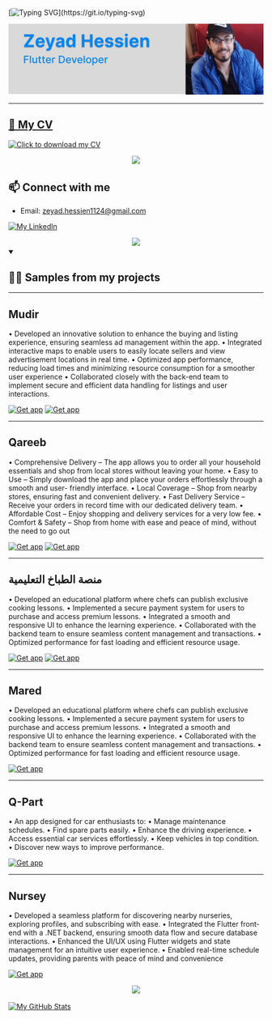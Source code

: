 <!-- ## Hello world 👋, I'm Zeyad Hessien. -->
[![Typing SVG](https://readme-typing-svg.herokuapp.com?font=Fira+Code&weight=500&size=22&duration=3500&pause=250&color=F7F7F7&background=0D061F&repeat=false&random=false&width=435&lines=Hello+world+%F0%9F%91%8B%2C;I'm+Zeyad+Hessien.)](https://git.io/typing-svg)

![banner](https://raw.githubusercontent.com/ZeyadHessien-Dev/Readme.me/main/banner.gif)

---

## [📃 My CV](https://github.com/ZeyadHessien-Dev/Readme.me/blob/main/CV/Zeyad%20Hessien%20-%20cvMobile%20Engineer.pdf?raw=true)

[<img src="https://github.com/ZeyadHessien-Dev/Readme.me/blob/main/assets/cv%20thumb.svg" alt="Click to download my CV" width="350"/>](https://github.com/ZeyadHessien-Dev/Readme.me/blob/main/CV/Zeyad%20Hessien%20-%20Mobile%20Engineer.pdf?raw=true)

<div align="center">
    <img src="https://user-images.githubusercontent.com/73097560/115834477-dbab4500-a447-11eb-908a-139a6edaec5c.gif" />
</div>

## 📫 Connect with me

- Email: [zeyad.hessien1124@gmail.com](mailto:zeyad.hessien1124@gmail.com)

[![My LinkedIn](https://img.shields.io/badge/-ZeyadHessien-0077b5?logo=linkedin&logoColor=white&labelColor=0077b5&style=flat)](https://www.linkedin.com/in/zeyad-hessien-18668724b/)

<div align="center">
    <img src="https://user-images.githubusercontent.com/73097560/115834477-dbab4500-a447-11eb-908a-139a6edaec5c.gif" />
</div>

<details open>
    <summary>
<h2> 👨‍💻 Samples from my projects</h2>
    </summary>


----

## Mudir

• Developed an innovative solution to enhance the buying and listing experience, ensuring seamless ad
management within the app.
• Integrated interactive maps to enable users to easily locate sellers and view advertisement locations in
real time.
• Optimized app performance, reducing load times and minimizing resource consumption for a smoother
user experience
• Collaborated closely with the back-end team to implement secure and efficient data handling for listings
and user interactions.


[<img src="https://upload.wikimedia.org/wikipedia/commons/3/3c/Download_on_the_App_Store_Badge.svg" alt="Get app" width="150"/>](https://apps.apple.com/eg/app/mudir-app/id6740160225)
[<img src="https://upload.wikimedia.org/wikipedia/commons/7/78/Google_Play_Store_badge_EN.svg" alt="Get app" width="150"/>](https://play.google.com/store/apps/details?id=com.mudirapplication.app)


---

## Qareeb

• Comprehensive Delivery – The app allows you to order all your household essentials and shop from
local stores without leaving your home.
• Easy to Use – Simply download the app and place your orders effortlessly through a smooth and user-
friendly interface.
• Local Coverage – Shop from nearby stores, ensuring fast and convenient delivery.
• Fast Delivery Service – Receive your orders in record time with our dedicated delivery team.
• Affordable Cost – Enjoy shopping and delivery services for a very low fee.
• Comfort & Safety – Shop from home with ease and peace of mind, without the need to go out


[<img src="https://upload.wikimedia.org/wikipedia/commons/3/3c/Download_on_the_App_Store_Badge.svg" alt="Get app" width="150"/>](https://apps.apple.com/eg/app/qreeb-%D9%82%D8%B1%D9%8A%D8%A8/id6477424847)
[<img src="https://upload.wikimedia.org/wikipedia/commons/7/78/Google_Play_Store_badge_EN.svg" alt="Get app" width="150"/>](https://play.google.com/console/u/0/developers/5568026819261470265/app/4973071592916832253/app-dashboard?timespan=thirtyDays)


---

##  منصة الطباخ التعليمية 

• Developed an educational platform where chefs can publish exclusive cooking lessons.
• Implemented a secure payment system for users to purchase and access premium lessons.
• Integrated a smooth and responsive UI to enhance the learning experience.
• Collaborated with the backend team to ensure seamless content management and transactions.
• Optimized performance for fast loading and efficient resource usage.


[<img src="https://upload.wikimedia.org/wikipedia/commons/3/3c/Download_on_the_App_Store_Badge.svg" alt="Get app" width="150"/>](https://apps.apple.com/eg/app/%D9%85%D9%86%D8%B5%D8%A9-%D8%A7%D9%84%D8%B7%D8%A8%D8%A7%D8%AE-%D8%A7%D9%84%D8%AA%D8%B9%D9%84%D9%8A%D9%85%D9%8A%D8%A9/id6738892865)
[<img src="https://upload.wikimedia.org/wikipedia/commons/7/78/Google_Play_Store_badge_EN.svg" alt="Get app" width="150"/>](https://play.google.com/store/apps/details?id=com.altbakh.semicolon)

---

## Mared

• Developed an educational platform where chefs can publish exclusive cooking lessons.
• Implemented a secure payment system for users to purchase and access premium lessons.
• Integrated a smooth and responsive UI to enhance the learning experience.
• Collaborated with the backend team to ensure seamless content management and transactions.
• Optimized performance for fast loading and efficient resource usage.

[<img src="https://upload.wikimedia.org/wikipedia/commons/3/3c/Download_on_the_App_Store_Badge.svg" alt="Get app" width="150"/>](https://apps.apple.com/eg/app/maared/id1613335725)

---

## Q-Part

• An app designed for car enthusiasts to:
• Manage maintenance schedules.
• Find spare parts easily.
• Enhance the driving experience.
• Access essential car services effortlessly.
• Keep vehicles in top condition.
• Discover new ways to improve performance.

[<img src="https://upload.wikimedia.org/wikipedia/commons/3/3c/Download_on_the_App_Store_Badge.svg" alt="Get app" width="150"/>](https://apps.apple.com/eg/app/qpart/id6444791394)

---

## Nursey 

• Developed a seamless platform for discovering nearby nurseries, exploring profiles, and subscribing
with ease.
• Integrated the Flutter front-end with a .NET backend, ensuring smooth data flow and secure database
interactions.
• Enhanced the UI/UX using Flutter widgets and state management for an intuitive user experience.
• Enabled real-time schedule updates, providing parents with peace of mind and convenience

[<img src="https://upload.wikimedia.org/wikipedia/commons/3/3c/Download_on_the_App_Store_Badge.svg" alt="Get app" width="150"/>](https://apps.apple.com/eg/app/%D8%A7%D9%84%D8%AD%D8%B6%D8%A7%D9%86%D8%A9/id6444128376)



<!--
---

## [Ramadan Mubarak](https://github.com/MAlazhariy/ramadan_mubarak)

An app that connects users and reminds them via Firebase to pray for each other when breaking the fast in Ramadan, with admin control in a separate version.

It is being worked on, state management is being added and a refactor is being made for the code...

[<img src="https://upload.wikimedia.org/wikipedia/commons/7/78/Google_Play_Store_badge_EN.svg" alt="Get app" width="150"/>](https://play.google.com/store/apps/details?id=malazhariy.ramadan_kareem)
-->

</details>

<div align="center">
    <img src="https://user-images.githubusercontent.com/73097560/115834477-dbab4500-a447-11eb-908a-139a6edaec5c.gif" />
</div>


[![My GitHub Stats](https://github-readme-stats.vercel.app/api?username=ZeyadHessien-Dev&hide_rank=true&show_icons=true&hide=prs,issues&hide_border=true&icon_color=507FF8&border_color=507FF8&hide_title=true&theme=dracula&custom_title=My+Stats&cache_seconds=10)](https://github.com/ZeyadHessien-Dev)



<!-- 
I'm passionate about developing my skills and gaining more experience.
count_private=true is not working
 -->
